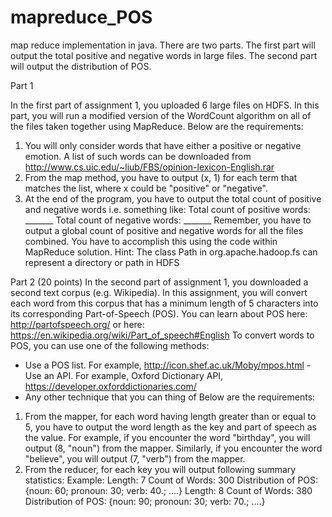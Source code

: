 # mapreduce_POS
map reduce implementation in java. There are two parts. The first part will output the total positive and negative words in large files. The second part will output the distribution of POS.


Part 1

  In the first part of assignment 1, you uploaded 6 large files on HDFS. In this part, you will run a modified version of the WordCount algorithm on all of the files taken together using MapReduce.
Below are the requirements:
1. You will only consider words that have either a positive or negative emotion. A list of such words can be downloaded from http://www.cs.uic.edu/~liub/FBS/opinion-lexicon-English.rar
2. From the map method, you have to output (x, 1) for each term that matches the list, where x could be "positive" or "negative".
3. At the end of the program, you have to output the total count of positive and negative words i.e. something like:
Total count of positive words: _______ Total count of negative words: _______
Remember, you have to output a global count of positive and negative words for all the files combined. You have to accomplish this using the code within MapReduce solution.
Hint: The class Path in org.apache.hadoop.fs can represent a directory or path in HDFS

Part 2 (20 points)
In the second part of assignment 1, you downloaded a second text corpus (e.g. Wikipedia). In this assignment, you will convert each word from this corpus that has a minimum length of 5 characters into its corresponding Part-of-Speech (POS).
You can learn about POS here: http://partofspeech.org/ or here: https://en.wikipedia.org/wiki/Part_of_speech#English
To convert words to POS, you can use one of the following methods:
- Use a POS list. For example, http://icon.shef.ac.uk/Moby/mpos.html - Use an API. For example, Oxford Dictionary API, https://developer.oxforddictionaries.com/
- Any other technique that you can thing of
Below are the requirements:
1. From the mapper, for each word having length greater than or equal to 5, you have to output the word length as the key and part of speech as the value.
For example, if you encounter the word "birthday", you will output (8, "noun") from the mapper.
Similarly, if you encounter the word "believe", you will output (7, "verb") from the mapper.
2. From the reducer, for each key you will output following summary statistics: Example:
Length: 7
Count of Words: 300
Distribution of POS: {noun: 60; pronoun: 30; verb: 40.; ....}
Length: 8
Count of Words: 380
Distribution of POS: {noun: 90; pronoun: 30; verb: 70.; ....}
